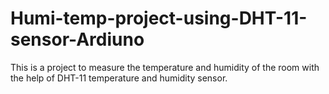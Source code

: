 # Humi-temp-project-using-DHT-11-sensor-Ardiuno
This is a project to measure the temperature and humidity of the room with the help of DHT-11 temperature and humidity sensor.
